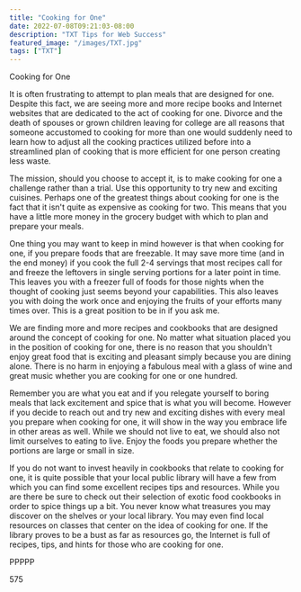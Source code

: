 ```yaml
---
title: "Cooking for One"
date: 2022-07-08T09:21:03-08:00
description: "TXT Tips for Web Success"
featured_image: "/images/TXT.jpg"
tags: ["TXT"]
---
```


Cooking for One

It is often frustrating to attempt to plan meals that are designed for one. Despite this fact, we are seeing more and more recipe books and Internet websites that are dedicated to the act of cooking for one. Divorce and the death of spouses or grown children leaving for college are all reasons that someone accustomed to cooking for more than one would suddenly need to learn how to adjust all the cooking practices utilized before into a streamlined plan of cooking that is more efficient for one person creating less waste. 

The mission, should you choose to accept it, is to make cooking for one a challenge rather than a trial. Use this opportunity to try new and exciting cuisines. Perhaps one of the greatest things about cooking for one is the fact that it isn't quite as expensive as cooking for two. This means that you have a little more money in the grocery budget with which to plan and prepare your meals. 

One thing you may want to keep in mind however is that when cooking for one, if you prepare foods that are freezable. It may save more time (and in the end money) if you cook the full 2-4 servings that most recipes call for and freeze the leftovers in single serving portions for a later point in time. This leaves you with a freezer full of foods for those nights when the thought of cooking just seems beyond your capabilities. This also leaves you with doing the work once and enjoying the fruits of your efforts many times over. This is a great position to be in if you ask me. 

We are finding more and more recipes and cookbooks that are designed around the concept of cooking for one. No matter what situation placed you in the position of cooking for one, there is no reason that you shouldn't enjoy great food that is exciting and pleasant simply because you are dining alone. There is no harm in enjoying a fabulous meal with a glass of wine and great music whether you are cooking for one or one hundred. 

Remember you are what you eat and if you relegate yourself to boring meals that lack excitement and spice that is what you will become. However if you decide to reach out and try new and exciting dishes with every meal you prepare when cooking for one, it will show in the way you embrace life in other areas as well. While we should not live to eat, we should also not limit ourselves to eating to live. Enjoy the foods you prepare whether the portions are large or small in size. 

If you do not want to invest heavily in cookbooks that relate to cooking for one, it is quite possible that your local public library will have a few from which you can find some excellent recipes tips and resources. While you are there be sure to check out their selection of exotic food cookbooks in order to spice things up a bit. You never know what treasures you may discover on the shelves or your local library. You may even find local resources on classes that center on the idea of cooking for one. If the library proves to be a bust as far as resources go, the Internet is full of recipes, tips, and hints for those who are cooking for one. 

PPPPP

575

